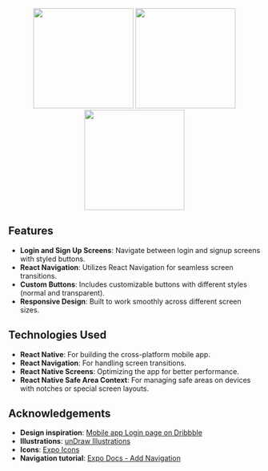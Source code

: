 
<div style="text-align: center;">
  <img src="https://github.com/user-attachments/assets/c698b003-34ef-4cf8-8e6d-c8744ac179b6" width="200" />
  <img src="https://github.com/user-attachments/assets/1ab944d7-0969-49c7-9e30-5b6a44336717" width="200" />
  <img src="https://github.com/user-attachments/assets/264e4f57-5821-406d-a2ac-f9fffa49ccaa" width="200" />
</div>


## Features

- **Login and Sign Up Screens**: Navigate between login and signup screens with styled buttons.
- **React Navigation**: Utilizes React Navigation for seamless screen transitions.
- **Custom Buttons**: Includes customizable buttons with different styles (normal and transparent).
- **Responsive Design**: Built to work smoothly across different screen sizes.

## Technologies Used

- **React Native**: For building the cross-platform mobile app.
- **React Navigation**: For handling screen transitions.
- **React Native Screens**: Optimizing the app for better performance.
- **React Native Safe Area Context**: For managing safe areas on devices with notches or special screen layouts.

## Acknowledgements

- **Design inspiration**: [Mobile app Login page on Dribbble](https://dribbble.com/shots/21343390-MObile-app-Login-page)
- **Illustrations**: [unDraw Illustrations](https://undraw.co/illustrations)
- **Icons**: [Expo Icons](https://icons.expo.fyi/Index)
- **Navigation tutorial**: [Expo Docs - Add Navigation](https://docs.expo.dev/tutorial/add-navigation/)
